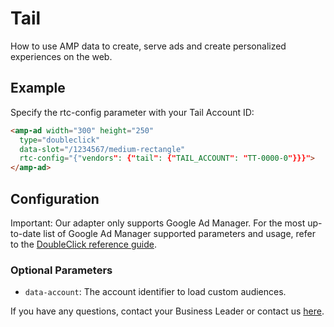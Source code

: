 <!---
Copyright 2021 The AMP HTML Authors. All Rights Reserved.

Licensed under the Apache License, Version 2.0 (the "License");
you may not use this file except in compliance with the License.
You may obtain a copy of the License at

      http://www.apache.org/licenses/LICENSE-2.0

Unless required by applicable law or agreed to in writing, software
distributed under the License is distributed on an "AS-IS" BASIS,
WITHOUT WARRANTIES OR CONDITIONS OF ANY KIND, either express or implied.
See the License for the specific language governing permissions and
limitations under the License.
-->

# Tail

How to use AMP data to create, serve ads and create personalized experiences on the web.

## Example

Specify the rtc-config parameter with your Tail Account ID:

```html
<amp-ad width="300" height="250"
  type="doubleclick"
  data-slot="/1234567/medium-rectangle"
  rtc-config="{"vendors": {"tail": {"TAIL_ACCOUNT": "TT-0000-0"}}}">
</amp-ad>
```

## Configuration

Important: Our adapter only supports Google Ad Manager. For the most up-to-date list of Google Ad Manager supported parameters and usage, refer to the [DoubleClick reference guide](https://github.com/ampproject/amphtml/blob/master/ads/google/doubleclick.md).

### Optional Parameters

-   `data-account`: The account identifier to load custom audiences.

If you have any questions, contact your Business Leader or contact us [here](https://tail.digital/contato/).
